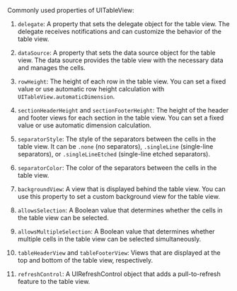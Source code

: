 Commonly used properties of UITableView:

1. `delegate`: A property that sets the delegate object for the table view. The delegate receives notifications and can customize the behavior of the table view.

2. `dataSource`: A property that sets the data source object for the table view. The data source provides the table view with the necessary data and manages the cells.

3. `rowHeight`: The height of each row in the table view. You can set a fixed value or use automatic row height calculation with `UITableView.automaticDimension`.

4. `sectionHeaderHeight` and `sectionFooterHeight`: The height of the header and footer views for each section in the table view. You can set a fixed value or use automatic dimension calculation.

5. `separatorStyle`: The style of the separators between the cells in the table view. It can be `.none` (no separators), `.singleLine` (single-line separators), or `.singleLineEtched` (single-line etched separators).

6. `separatorColor`: The color of the separators between the cells in the table view.

7. `backgroundView`: A view that is displayed behind the table view. You can use this property to set a custom background view for the table view.

8. `allowsSelection`: A Boolean value that determines whether the cells in the table view can be selected.

9. `allowsMultipleSelection`: A Boolean value that determines whether multiple cells in the table view can be selected simultaneously.

10. `tableHeaderView` and `tableFooterView`: Views that are displayed at the top and bottom of the table view, respectively.

11. `refreshControl`: A UIRefreshControl object that adds a pull-to-refresh feature to the table view.
